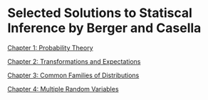 # Selected Solutions to Statiscal Inference by Berger and Casella

[Chapter 1: Probability Theory](chapter_001.pdf)

[Chapter 2: Transformations and Expectations](chapter_002.pdf)

[Chapter 3: Common Families of Distributions](chapter_003.pdf)

[Chapter 4: Multiple Random Variables](chapter_004.pdf)
